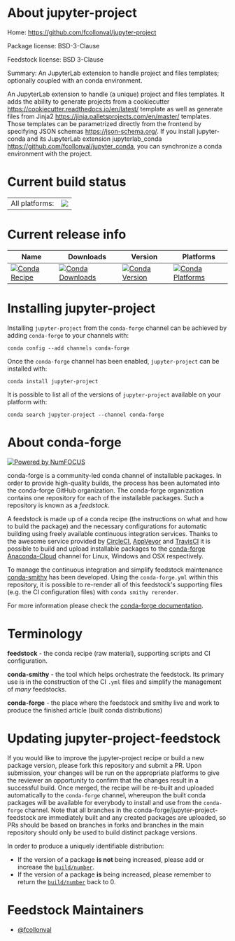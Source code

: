 About jupyter-project
=====================

Home: https://github.com/fcollonval/jupyter-project

Package license: BSD-3-Clause

Feedstock license: BSD 3-Clause

Summary: An JupyterLab extension to handle project and files templates; optionally coupled with an conda environment.

An JupyterLab extension to handle (a unique) project and files templates. It adds the ability
to generate projects from a cookiecutter <https://cookiecutter.readthedocs.io/en/latest/>
template as well as generate files from Jinja2 <https://jinja.palletsprojects.com/en/master/>
templates. Those templates can be parametrized directly from the frontend by specifying JSON
schemas <https://json-schema.org/>.
If you install jupyter-conda and its JupyterLab extension jupyterlab_conda <https://github.com/fcollonval/jupyter_conda>,
you can synchronize a conda environment with the project.


Current build status
====================


<table><tr><td>All platforms:</td>
    <td>
      <a href="https://dev.azure.com/conda-forge/feedstock-builds/_build/latest?definitionId=9843&branchName=master">
        <img src="https://dev.azure.com/conda-forge/feedstock-builds/_apis/build/status/jupyter-project-feedstock?branchName=master">
      </a>
    </td>
  </tr>
</table>

Current release info
====================

| Name | Downloads | Version | Platforms |
| --- | --- | --- | --- |
| [![Conda Recipe](https://img.shields.io/badge/recipe-jupyter--project-green.svg)](https://anaconda.org/conda-forge/jupyter-project) | [![Conda Downloads](https://img.shields.io/conda/dn/conda-forge/jupyter-project.svg)](https://anaconda.org/conda-forge/jupyter-project) | [![Conda Version](https://img.shields.io/conda/vn/conda-forge/jupyter-project.svg)](https://anaconda.org/conda-forge/jupyter-project) | [![Conda Platforms](https://img.shields.io/conda/pn/conda-forge/jupyter-project.svg)](https://anaconda.org/conda-forge/jupyter-project) |

Installing jupyter-project
==========================

Installing `jupyter-project` from the `conda-forge` channel can be achieved by adding `conda-forge` to your channels with:

```
conda config --add channels conda-forge
```

Once the `conda-forge` channel has been enabled, `jupyter-project` can be installed with:

```
conda install jupyter-project
```

It is possible to list all of the versions of `jupyter-project` available on your platform with:

```
conda search jupyter-project --channel conda-forge
```


About conda-forge
=================

[![Powered by NumFOCUS](https://img.shields.io/badge/powered%20by-NumFOCUS-orange.svg?style=flat&colorA=E1523D&colorB=007D8A)](http://numfocus.org)

conda-forge is a community-led conda channel of installable packages.
In order to provide high-quality builds, the process has been automated into the
conda-forge GitHub organization. The conda-forge organization contains one repository
for each of the installable packages. Such a repository is known as a *feedstock*.

A feedstock is made up of a conda recipe (the instructions on what and how to build
the package) and the necessary configurations for automatic building using freely
available continuous integration services. Thanks to the awesome service provided by
[CircleCI](https://circleci.com/), [AppVeyor](https://www.appveyor.com/)
and [TravisCI](https://travis-ci.com/) it is possible to build and upload installable
packages to the [conda-forge](https://anaconda.org/conda-forge)
[Anaconda-Cloud](https://anaconda.org/) channel for Linux, Windows and OSX respectively.

To manage the continuous integration and simplify feedstock maintenance
[conda-smithy](https://github.com/conda-forge/conda-smithy) has been developed.
Using the ``conda-forge.yml`` within this repository, it is possible to re-render all of
this feedstock's supporting files (e.g. the CI configuration files) with ``conda smithy rerender``.

For more information please check the [conda-forge documentation](https://conda-forge.org/docs/).

Terminology
===========

**feedstock** - the conda recipe (raw material), supporting scripts and CI configuration.

**conda-smithy** - the tool which helps orchestrate the feedstock.
                   Its primary use is in the construction of the CI ``.yml`` files
                   and simplify the management of *many* feedstocks.

**conda-forge** - the place where the feedstock and smithy live and work to
                  produce the finished article (built conda distributions)


Updating jupyter-project-feedstock
==================================

If you would like to improve the jupyter-project recipe or build a new
package version, please fork this repository and submit a PR. Upon submission,
your changes will be run on the appropriate platforms to give the reviewer an
opportunity to confirm that the changes result in a successful build. Once
merged, the recipe will be re-built and uploaded automatically to the
`conda-forge` channel, whereupon the built conda packages will be available for
everybody to install and use from the `conda-forge` channel.
Note that all branches in the conda-forge/jupyter-project-feedstock are
immediately built and any created packages are uploaded, so PRs should be based
on branches in forks and branches in the main repository should only be used to
build distinct package versions.

In order to produce a uniquely identifiable distribution:
 * If the version of a package **is not** being increased, please add or increase
   the [``build/number``](https://conda.io/docs/user-guide/tasks/build-packages/define-metadata.html#build-number-and-string).
 * If the version of a package **is** being increased, please remember to return
   the [``build/number``](https://conda.io/docs/user-guide/tasks/build-packages/define-metadata.html#build-number-and-string)
   back to 0.

Feedstock Maintainers
=====================

* [@fcollonval](https://github.com/fcollonval/)

